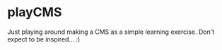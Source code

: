 # playCMS

Just playing around making a CMS as a simple learning exercise. Don't expect to be inspired... :)
